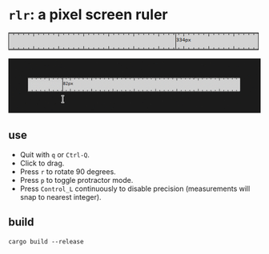 # `rlr`: a pixel screen ruler

![./demo.png](./demo.png)

![./demo.gif](./demo.gif)

## use

- Quit with `q` or `Ctrl-Q`.
- Click to drag.
- Press `r` to rotate 90 degrees.
- Press `p` to toggle protractor mode.
- Press `Control_L` continuously to disable precision (measurements will snap to nearest integer).

## build

```shell
cargo build --release
```
